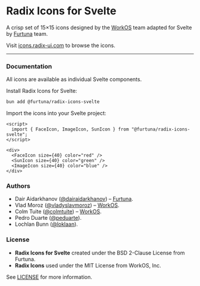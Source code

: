 # Radix Icons for Svelte

A crisp set of 15×15 icons designed by the [WorkOS](https://workos.com) team adapted for Svelte by [Furtuna](https://furtuna.digital) team.

Visit [icons.radix-ui.com](https://icons.radix-ui.com) to browse the icons.

---

### Documentation

All icons are available as individual Svelte components.

Install Radix Icons for Svelte:

```sh
bun add @furtuna/radix-icons-svelte
```

Import the icons into your Svelte project:

```svelte
<script>
  import { FaceIcon, ImageIcon, SunIcon } from "@furtuna/radix-icons-svelte";
</script>

<div>
  <FaceIcon size={40} color="red" />
  <SunIcon size={40} color="green" />
  <ImageIcon size={40} color="blue" />
</div>
```

### Authors

- Dair Aidarkhanov ([@dairaidarkhanov](https://twitter.com/dairaidarkhanov)) – [Furtuna](https://furtuna.digital).
- Vlad Moroz ([@vladyslavmoroz](https://twitter.com/vladyslavmoroz)) – [WorkOS](https://workos.com).
- Colm Tuite ([@colmtuite](https://twitter.com/colmtuite)) – [WorkOS](https://workos.com).
- Pedro Duarte ([@peduarte](https://twitter.com/peduarte)).
- Lochlan Bunn ([@loklaan](https://twitter.com/loklaan)).

### License

- **Radix Icons for Svelte** created under the BSD 2-Clause License from Furtuna.
- **Radix Icons** used under the MIT License from WorkOS, Inc.

See [LICENSE](./LICENSE) for more information.
